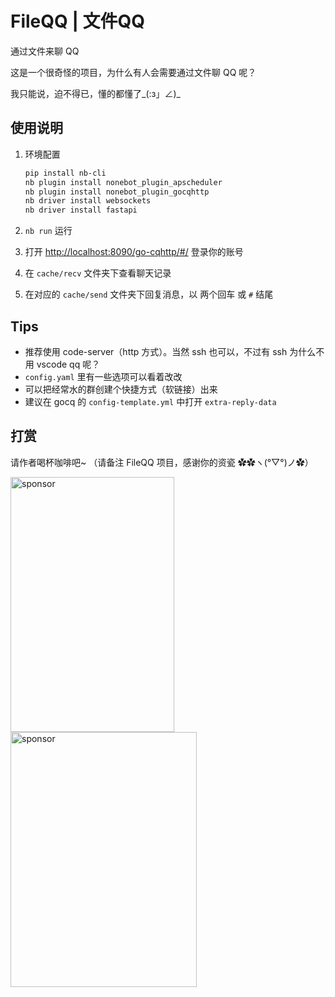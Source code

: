 # FileQQ | 文件QQ

通过文件来聊 QQ  

这是一个很奇怪的项目，为什么有人会需要通过文件聊 QQ 呢？  

我只能说，迫不得已，懂的都懂了_(:з」∠)_

## 使用说明

1. 环境配置

    ```bash
    pip install nb-cli
    nb plugin install nonebot_plugin_apscheduler
    nb plugin install nonebot_plugin_gocqhttp
    nb driver install websockets
    nb driver install fastapi
    ```

2. `nb run` 运行
3. 打开 <http://localhost:8090/go-cqhttp/#/> 登录你的账号
4. 在 `cache/recv` 文件夹下查看聊天记录
5. 在对应的 `cache/send` 文件夹下回复消息，以 两个回车 或 `#` 结尾

## Tips

- 推荐使用 code-server（http 方式）。当然 ssh 也可以，不过有 ssh 为什么不用 vscode qq 呢？
- `config.yaml` 里有一些选项可以看着改改
- 可以把经常水的群创建个快捷方式（软链接）出来
- 建议在 gocq 的 `config-template.yml` 中打开 `extra-reply-data`

## 打赏

请作者喝杯咖啡吧~ （请备注 FileQQ 项目，感谢你的资瓷 ✿✿ヽ(°▽°)ノ✿）

<div>
<img alt="sponsor" src="https://user-images.githubusercontent.com/18511905/171821963-be1247d1-2959-4d2f-91c1-095a215dd601.jpg" width=262 height=408/>
<img alt="sponsor" src="https://user-images.githubusercontent.com/18511905/171821974-c5b13928-c66a-4168-b472-02b7048a2eff.png" width=298 height=408/>
</div>
